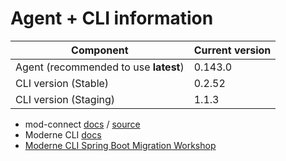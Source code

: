 # Agent + CLI information

| Component                              | Current version |
| ---------------------------------------|-----------------|
| Agent (recommended to use **latest**)  | 0.143.0         |
| CLI version (Stable)                   | 0.2.52          |
| CLI version (Staging)                  | 1.1.3          |

* mod-connect [docs](https://moderneinc.github.io/mod-connect/) / [source](https://github.com/moderneinc/mod-connect)
* Moderne CLI [docs](https://moderneinc.github.io/moderne-cli/)
* [Moderne CLI Spring Boot Migration Workshop](https://moderneinc.github.io/springboot-migration-workshop/docs/moderne-cli/)